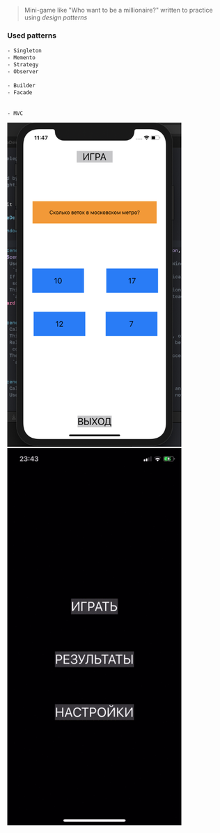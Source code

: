 > Mini-game like "Who want to be a millionaire?" written to practice using <i>design patterns</i>

### Used patterns
```shell
- Singleton
- Memento
- Strategy
- Observer

- Builder
- Facade


- MVC
```

<img src="https://github.com/odnaks/DesignPatterns/blob/master/Metro/screens/1.png" width="400">
<img src="https://github.com/odnaks/DesignPatterns/blob/master/Metro/screens/2.gif" width="400">

